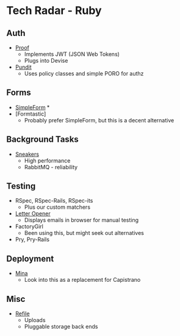 Tech Radar - Ruby
=================

Auth
----
* [Proof](https://github.com/undercase/proof)
    * Implements JWT (JSON Web Tokens)
    * Plugs into Devise
* [Pundit](https://github.com/elabs/pundit)
    * Uses policy classes and simple PORO for authz


Forms
-----

* [SimpleForm](https://github.com/plataformatec/simple_form)
    *
* [Formtastic]
    * Probably prefer SimpleForm, but this is a decent alternative


Background Tasks
----------------

* [Sneakers](http://jondot.github.io/sneakers/)
    * High performance
    * RabbitMQ - reliability


Testing
-------

* RSpec, RSpec-Rails, RSpec-its
    * Plus our custom matchers
* [Letter Opener](https://github.com/ryanb/letter_opener)
    * Displays emails in browser for manual testing
* FactoryGirl
    * Been using this, but might seek out alternatives
* Pry, Pry-Rails


Deployment
----------

* [Mina](https://www.infinum.co/the-capsized-eight/articles/faster-web-application-deployments-using-mina-instead-of-capistrano)
    * Look into this as a replacement for Capistrano


Misc
----

* [Refile](https://github.com/refile/refile)
    * Uploads
    * Pluggable storage back ends
